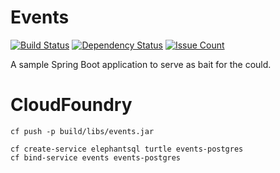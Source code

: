# Events

[![Build Status](https://travis-ci.org/rroques/events.svg?branch=master)](https://travis-ci.org/rroques/events)
[![Dependency Status](https://dependencyci.com/github/rroques/events/badge)](https://dependencyci.com/github/rroques/events)
[![Issue Count](https://codeclimate.com/github/rroques/events/badges/issue_count.svg)](https://codeclimate.com/github/rroques/events)

A sample Spring Boot application to serve as bait for the could.

# CloudFoundry

```
cf push -p build/libs/events.jar

cf create-service elephantsql turtle events-postgres
cf bind-service events events-postgres

```
